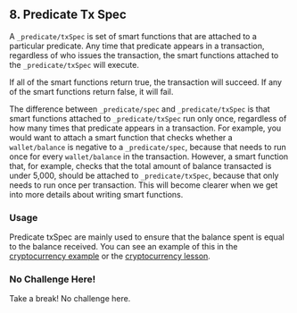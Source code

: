 ## 8. Predicate Tx Spec

A `_predicate/txSpec` is set of smart functions that are attached to a particular predicate. Any time that predicate appears in a transaction, regardless of who issues the transaction, the smart functions attached to the `_predicate/txSpec` will execute.

If all of the smart functions return true, the transaction will succeed. If any of the smart functions return false, it will fail.

The difference between `_predicate/spec` and `_predicate/txSpec` is that smart functions attached to `_predicate/txSpec` run only once, regardless of how many times that predicate appears in a transaction. For example, you would want to attach a smart function that checks whether a `wallet/balance` is negative to a `_predicate/spec`, because that needs to run once for every `wallet/balance` in the transaction. However, a smart function that, for example, checks that the total amount of balance transacted is under 5,000, should be attached to `_predicate/txSpec`, because that only needs to run once per transaction. This will become clearer when we get into more details about writing smart functions.

### Usage 

Predicate txSpec are mainly used to ensure that the balance spent is equal to the balance received. You can see an example of this in the <a href="/docs/0.13.0/developer-hub/cryptocurrency" target="_blank">cryptocurrency example</a> or the <a href="/docs/0.13.0/developer-hub/cryptocurrency" target="_blank">cryptocurrency lesson</a>.

<div class="challenge">
<h3>No Challenge Here!</h3>
<p>Take a break! No challenge here.</p>
</div>
